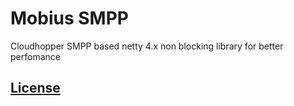 # Mobius SMPP

Cloudhopper SMPP based netty 4.x non blocking library for better perfomance

## [License](LICENSE.md)

